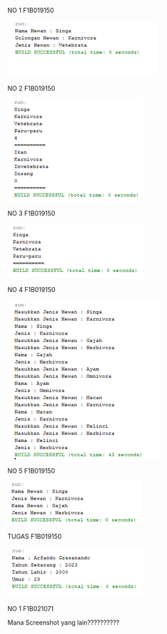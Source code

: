 <p>NO 1 F1B019150</p>
<img src="https://raw.githubusercontent.com/arfando27/P1-Kelompok-1/main/SCREENSHOOT/P1no1_F1B019150.png">
<p></p>
<p>NO 2 F1B019150</p>
<img src="https://raw.githubusercontent.com/arfando27/P1-Kelompok-1/main/SCREENSHOOT/P1no2_F1B019150.png">
<p></p>
<p>NO 3 F1B019150</p>
<img src="https://raw.githubusercontent.com/arfando27/P1-Kelompok-1/main/SCREENSHOOT/P1no3_F1B019150.png">
<p></p>
<p>NO 4 F1B019150</p>
<img src="https://raw.githubusercontent.com/arfando27/P1-Kelompok-1/main/SCREENSHOOT/P1no4_F1B019150.png">
<p></p>
<p>NO 5 F1B019150</p>
<img src="https://raw.githubusercontent.com/arfando27/P1-Kelompok-1/main/SCREENSHOOT/P1no5_F1B019150.png">
<p></p>
<p>TUGAS F1B019150</p>
<img src="https://raw.githubusercontent.com/arfando27/P1-Kelompok-1/main/SCREENSHOOT/P1tugas_F1B019150.png">
<p>NO 1 F1B021071</p>

<p></p>


Mana Screenshot yang lain??????????
